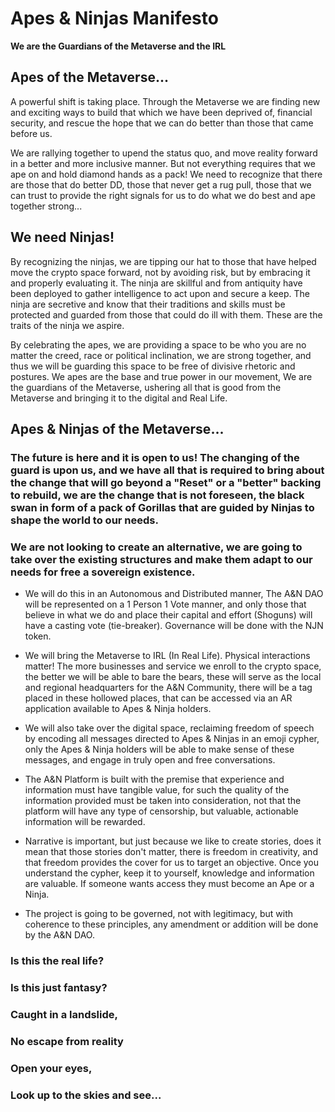 # Apes & Ninjas Manifesto

**We are the Guardians of the Metaverse and the IRL**

## Apes of the Metaverse...

A powerful shift is taking place.  Through the Metaverse we are finding new and exciting ways to build that which we have been deprived of, financial security, and rescue the hope that we can do better than those that came before us.  

We are rallying together to upend the status quo, and move reality forward in a better and more inclusive manner.  But not everything requires that we ape on and hold diamond hands as a pack!  We need to recognize that there are those that do better DD, those that never get a rug pull, those that we can trust to provide the right signals for us to do what we do best and ape together strong... 

## We need Ninjas! 

By recognizing the ninjas, we are tipping our hat to those that have helped move the crypto space forward, not by avoiding risk, but by embracing it and properly evaluating it.  The ninja are skillful and from antiquity have been deployed to gather intelligence to act upon and secure a keep. The ninja are secretive and know that their traditions and skills must be protected and guarded from those that could do ill with them.  These are the traits of the ninja we aspire.

By celebrating the apes, we are providing a space to be who you are no matter the creed, race or political inclination, we are strong together, and thus we will be guarding this space to be free of divisive rhetoric and postures.  We apes are the base and true power in our movement, We are the guardians of the Metaverse, ushering all that is good from the Metaverse and bringing it to the digital and Real Life. 

## Apes & Ninjas of the Metaverse...

 ### The future is here and it is open to us!  The changing of the guard is upon us, and we have all that is required to bring about the change that will go beyond a "Reset" or a "better" backing to rebuild, we are the change that is not foreseen, the black swan in form of a pack of Gorillas that are guided by Ninjas to shape the world to our needs. 
### We are not looking to create an alternative, we are going to take over the existing structures and make them adapt to our needs for free a sovereign existence.

* We will do this in an Autonomous and Distributed manner, The A&N DAO will be represented on a 1 Person 1 Vote manner, and only those that believe in what we do and place their capital and effort (Shoguns) will have a casting vote (tie-breaker).  Governance will be done with the NJN token.

* We will bring the Metaverse to IRL (In Real Life).  Physical interactions matter! The more businesses and service we enroll to the crypto space, the better we will be able to bare the bears, these will serve as the local and regional headquarters for the A&N Community, there will be a tag placed in these hollowed places, that can be accessed via an AR application available to Apes & Ninja holders.

* We will also take over the digital space, reclaiming freedom of speech by encoding all messages directed to Apes & Ninjas in an emoji cypher, only the Apes & Ninja holders will be able to make sense of these messages, and engage in truly open and free conversations.

* The A&N Platform is built with the premise that experience and information must have tangible value, for such the quality of the information provided must be taken into consideration, not that the platform will have any type of censorship, but valuable, actionable information will be rewarded.

* Narrative is important, but just because we like to create stories, does it mean that those stories don't matter, there is freedom in creativity, and that freedom provides the cover for us to target an objective.  Once you understand the cypher, keep it to yourself, knowledge and information are valuable. If someone wants access they must become an Ape or a Ninja.

* The project is going to be governed, not with legitimacy, but with coherence to these principles, any amendment or addition will be done by the A&N DAO.

### Is this the real life? 
### Is this just fantasy?
### Caught in a landslide,
### No escape from reality
### Open your eyes,
### Look up to the skies and see...